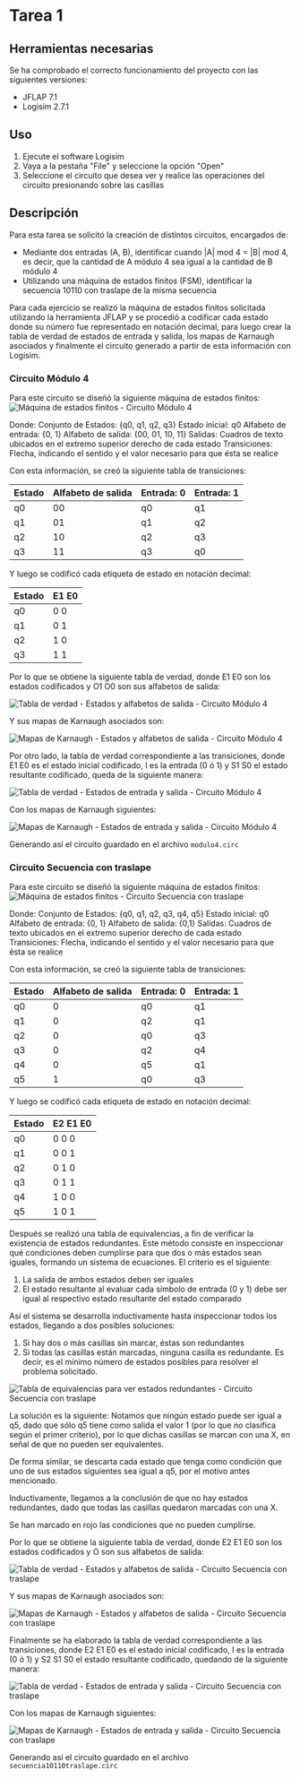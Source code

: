 # Tarea 1

## Herramientas necesarias

Se ha comprobado el correcto funcionamiento del proyecto con las siguientes versiones:
- JFLAP 7.1
- Logisim 2.7.1

## Uso

1. Ejecute el software Logisim
2. Vaya a la pestaña "File" y seleccione la opción "Open"
3. Seleccione el circuito que desea ver y realice las operaciones del circuito presionando sobre las casillas

## Descripción

Para esta tarea se solicitó la creación de distintos circuitos, encargados de:
- Mediante dos entradas (A, B), identificar cuando |A| mod 4 = |B| mod 4, es decir, que la cantidad de A módulo 4 sea igual a la cantidad de B módulo 4
- Utilizando una máquina de estados finitos (FSM), identificar la secuencia 10110 con traslape de la misma secuencia

Para cada ejercicio se realizó la máquina de estados finitos solicitada utilizando la herramienta JFLAP y se procedió a codificar cada estado donde su número fue representado en notación decimal, para luego crear la tabla de verdad de estados de entrada y salida, los mapas de Karnaugh asociados y finalmente el circuito generado a partir de esta información con Logisim.

### Circuito Módulo 4

Para este circuito se diseñó la siguiente máquina de estados finitos:
![Máquina de estados finitos - Circuito Módulo 4](modulo4_fsm.png)

Donde:
Conjunto de Estados: {q0, q1, q2, q3}
Estado inicial: q0
Alfabeto de entrada: {0, 1}
Alfabeto de salida: {00, 01, 10, 11}
Salidas: Cuadros de texto ubicados en el extremo superior derecho de cada estado
Transiciones: Flecha, indicando el sentido y el valor necesario para que ésta se realice

Con esta información, se creó la siguiente tabla de transiciones:

| Estado   | Alfabeto de salida   | Entrada: 0 | Entrada: 1   | 
|----------|----------------------|------------|--------------|
|   q0     |          00          |   q0       |     q1       |
|   q1     |          01          |   q1       |     q2       |
|   q2     |          10          |   q2       |     q3       |
|   q3     |          11          |   q3       |     q0       |

Y luego se codificó cada etiqueta de estado en notación decimal:

| Estado | E1 E0 |
|--------|-------|
| q0     |  0 0  |
| q1     |  0 1  |
| q2     |  1 0  |
| q3     |  1 1  |

Por lo que se obtiene la siguiente tabla de verdad, donde E1 E0 son los estados codificados y O1 O0 son sus alfabetos de salida:

![Tabla de verdad - Estados y alfabetos de salida - Circuito Módulo 4](modulo4_tabla_1.png)

Y sus mapas de Karnaugh asociados son:

![Mapas de Karnaugh - Estados y alfabetos de salida - Circuito Módulo 4](modulo4_mapa_1.png)

Por otro lado, la tabla de verdad correspondiente a las transiciones, donde E1 E0 es el estado inicial codificado, I es la entrada (0 ó 1) y S1 S0 el estado resultante codificado, queda de la siguiente manera:

![Tabla de verdad - Estados de entrada y salida - Circuito Módulo 4](modulo4_tabla_2.png)

Con los mapas de Karnaugh siguientes:

![Mapas de Karnaugh - Estados de entrada y salida - Circuito Módulo 4](modulo4_mapa_2.png)

Generando así el circuito guardado en el archivo `modulo4.circ`

### Circuito Secuencia con traslape

Para este circuito se diseñó la siguiente máquina de estados finitos:
![Máquina de estados finitos - Circuito Secuencia con traslape](secuencia10110traslape_fsm.png)

Donde:
Conjunto de Estados: {q0, q1, q2, q3, q4, q5}
Estado inicial: q0
Alfabeto de entrada: {0, 1}
Alfabeto de salida: {0,1}
Salidas: Cuadros de texto ubicados en el extremo superior derecho de cada estado
Transiciones: Flecha, indicando el sentido y el valor necesario para que ésta se realice

Con esta información, se creó la siguiente tabla de transiciones:

| Estado   | Alfabeto de salida   | Entrada: 0 | Entrada: 1   | 
|----------|----------------------|------------|--------------|
|   q0     |          0           |   q0       |     q1       |
|   q1     |          0           |   q2       |     q1       |
|   q2     |          0           |   q0       |     q3       |
|   q3     |          0           |   q2       |     q4       |
|   q4     |          0           |   q5       |     q1       |
|   q5     |          1           |   q0       |     q3       |

Y luego se codificó cada etiqueta de estado en notación decimal:

| Estado | E2 E1 E0 |
|--------|----------|
| q0     |  0 0 0   |
| q1     |  0 0 1   |
| q2     |  0 1 0   |
| q3     |  0 1 1   |
| q4     |  1 0 0   |
| q5     |  1 0 1   |

Después se realizó una tabla de equivalencias, a fin de verificar la existencia de estados redundantes. Este método consiste en inspeccionar qué condiciones deben cumplirse para que dos o más estados sean iguales, formando un sistema de ecuaciones. El criterio es el siguiente:
1. La salida de ambos estados deben ser iguales
2. El estado resultante al evaluar cada símbolo de entrada (0 y 1) debe ser igual al respectivo estado resultante del estado comparado

Así el sistema se desarrolla inductivamente hasta inspeccionar todos los estados, llegando a dos posibles soluciones:
1. Si hay dos o más casillas sin marcar, éstas son redundantes
2. Si todas las casillas están marcadas, ninguna casilla es redundante. Es decir, es el mínimo número de estados posibles para resolver el problema solicitado.

![Tabla de equivalencias para ver estados redundantes - Circuito Secuencia con traslape](secuencia10110traslape_redundantes.png)

La solución es la siguiente:
Notamos que ningún estado puede ser igual a q5, dado que sólo q5 tiene como salida el valor 1 (por lo que no clasifica según el primer criterio), por lo que dichas casillas se marcan con una X, en señal de que no pueden ser equivalentes.

De forma similar, se descarta cada estado que tenga como condición que uno de sus estados siguientes sea igual a q5, por el motivo antes mencionado.

Inductivamente, llegamos a la conclusión de que no hay estados redundantes, dado que todas las casillas quedaron marcadas con una X.

Se han marcado en rojo las condiciones que no pueden cumplirse.

Por lo que se obtiene la siguiente tabla de verdad, donde E2 E1 E0 son los estados codificados y O son sus alfabetos de salida:

![Tabla de verdad - Estados y alfabetos de salida - Circuito Secuencia con traslape](secuencia10110traslape_tabla_1.png)

Y sus mapas de Karnaugh asociados son:

![Mapas de Karnaugh - Estados y alfabetos de salida - Circuito Secuencia con traslape](secuencia10110traslape_mapa_1.png)

Finalmente se ha elaborado la tabla de verdad correspondiente a las transiciones, donde E2 E1 E0 es el estado inicial codificado, I es la entrada (0 ó 1) y S2 S1 S0 el estado resultante codificado, quedando de la siguiente manera:

![Tabla de verdad - Estados de entrada y salida - Circuito Secuencia con traslape](secuencia10110traslape_tabla_2.png)

Con los mapas de Karnaugh siguientes:

![Mapas de Karnaugh - Estados de entrada y salida - Circuito Secuencia con traslape](secuencia10110traslape_mapa_2.png)

Generando así el circuito guardado en el archivo `secuencia10110traslape.circ`

